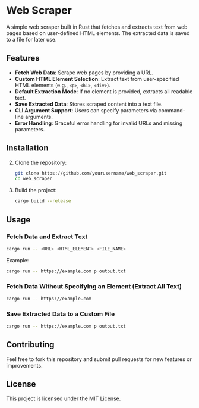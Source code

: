 # Web Scraper

A simple web scraper built in Rust that fetches and extracts text from web pages based on user-defined HTML elements. The extracted data is saved to a file for later use.

## Features

- **Fetch Web Data**: Scrape web pages by providing a URL.
- **Custom HTML Element Selection**: Extract text from user-specified HTML elements (e.g., `<p>`, `<h1>`, `<div>`).
- **Default Extraction Mode**: If no element is provided, extracts all readable text.
- **Save Extracted Data**: Stores scraped content into a text file.
- **CLI Argument Support**: Users can specify parameters via command-line arguments.
- **Error Handling**: Graceful error handling for invalid URLs and missing parameters.

## Installation

2. Clone the repository:
   ```sh
   git clone https://github.com/yourusername/web_scraper.git
   cd web_scraper
   ```
3. Build the project:
   ```sh
   cargo build --release
   ```

## Usage

### Fetch Data and Extract Text

```sh
cargo run -- <URL> <HTML_ELEMENT> <FILE_NAME>
```

Example:

```sh
cargo run -- https://example.com p output.txt
```

### Fetch Data Without Specifying an Element (Extract All Text)

```sh
cargo run -- https://example.com
```

### Save Extracted Data to a Custom File

```sh
cargo run -- https://example.com p output.txt
```

## Contributing

Feel free to fork this repository and submit pull requests for new features or improvements.

## License

This project is licensed under the MIT License.

